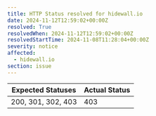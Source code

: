 ```yaml
---
title: HTTP Status resolved for hidewall.io
date: 2024-11-12T12:59:02+00:00Z
resolved: True
resolvedWhen: 2024-11-12T12:59:02+00:00Z
resolvedStartTime: 2024-11-08T11:28:04+00:00Z
severity: notice
affected:
  - hidewall.io
section: issue
---
```


| Expected Statuses | Actual Status  |
|-------------------|----------------|
| 200, 301, 302, 403 | 403 |

